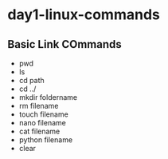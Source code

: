 # day1-linux-commands
## Basic Link COmmands
- pwd
- ls
- cd path
- cd ../
- mkdir foldername
- rm filename
- touch filename
- nano filename
- cat filename
- python filename
- clear
